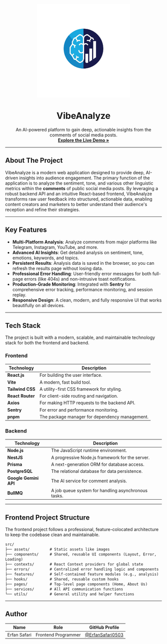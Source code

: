 <div align="center">
  <img src="./Logo/logo.png" alt="VibeAnalyze Logo" width="300px" />
  <h1 align="center">VibeAnalyze</h1>
  <p align="center">
    An AI-powered platform to gain deep, actionable insights from the comments of social media posts.
    <br />
    <a href="https://vibeanalyze.erfansafari.me/"><strong>Explore the Live Demo »</strong></a>
  </p>
</div>

---

## About The Project

VibeAnalyze is a modern web application designed to provide deep, AI-driven insights into audience engagement. The primary function of the application is to analyze the sentiment, tone, and various other linguistic metrics within the **comments** of public social media posts. By leveraging a robust backend API and an intuitive React-based frontend, VibeAnalyze transforms raw user feedback into structured, actionable data, enabling content creators and marketers to better understand their audience's reception and refine their strategies.

---

## Key Features

- **Multi-Platform Analysis**: Analyze comments from major platforms like Telegram, Instagram, YouTube, and more.
- **Advanced AI Insights**: Get detailed analysis on sentiment, tone, emotions, keywords, and topics.
- **Persistent Results**: Analysis data is saved in the browser, so you can refresh the results page without losing data.
- **Professional Error Handling**: User-friendly error messages for both full-page errors (like 404s) and non-intrusive toast notifications.
- **Production-Grade Monitoring**: Integrated with **Sentry** for comprehensive error tracking, performance monitoring, and session replay.
- **Responsive Design**: A clean, modern, and fully responsive UI that works beautifully on all devices.

---

## Tech Stack

The project is built with a modern, scalable, and maintainable technology stack for both the frontend and backend.

### Frontend

| Technology       | Description                                    |
| ---------------- | ---------------------------------------------- |
| **React.js**     | For building the user interface.               |
| **Vite**         | A modern, fast build tool.                     |
| **Tailwind CSS** | A utility-first CSS framework for styling.     |
| **React Router** | For client-side routing and navigation.        |
| **Axios**        | For making HTTP requests to the backend API.   |
| **Sentry**       | For error and performance monitoring.          |
| **pnpm**         | The package manager for dependency management. |

### Backend

| Technology            | Description                                         |
| --------------------- | --------------------------------------------------- |
| **Node.js**           | The JavaScript runtime environment.                 |
| **NestJS**            | A progressive Node.js framework for the server.     |
| **Prisma**            | A next-generation ORM for database access.          |
| **PostgreSQL**        | The relational database for data persistence.       |
| **Google Gemini API** | The AI service for comment analysis.                |
| **BullMQ**            | A job queue system for handling asynchronous tasks. |

---

## Frontend Project Structure

The frontend project follows a professional, feature-colocated architecture to keep the codebase clean and maintainable.

```
src/
├── assets/         # Static assets like images
├── components/     # Shared, reusable UI components (Layout, Error, Loading)
├── contexts/       # React Context providers for global state
├── errors/         # Centralized error handling logic and components
├── features/       # Self-contained feature modules (e.g., analysis)
├── hooks/          # Shared, reusable custom hooks
├── pages/          # Top-level page components (Home, About Us)
├── services/       # All API communication functions
└── utils/          # General utility and helper functions
```

---

## Author

| Name         | Role                | GitHub Profile                                         |
| ------------ | ------------------- | ------------------------------------------------------ |
| Erfan Safari | Frontend Programmer | [@ErfanSafari0503](https://github.com/ErfanSafari0503) |
